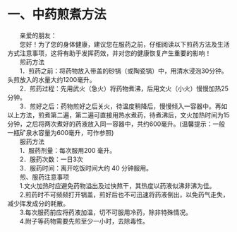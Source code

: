 # 一、中药煎煮方法
  
　　亲爱的朋友：  
　　您好！为了您的身体健康，建议您在服药之前，仔细阅读以下煎药方法及生活方式注意事项，这将有助于发挥药效，并对您的健康恢复产生重要的影响！  
　　煎药方法  
　　1．煎药之前：将药物放入带盖的砂锅（或陶瓷锅）中，用清水浸泡30分钟。头煎放入的水量大约1200毫升。  
　　2．煎药过程：先用武火（急火）将药物煮沸，后用文火（小火）慢慢加热25分钟。  
　　3．煎好之后：药物煎好之后关火，待温度稍降后，慢慢倾入一容器中。再如以上方法，煎煮第二遍，第二遍可直接用热水煮药，待煮沸后，文火加热时间为15分钟，之后将两次煮好的药液放入同一容器中，共约600毫升。(温馨提示：一般一瓶矿泉水容量为600毫升，可作参照)  
　　服药方法  
　　1．服药剂量：每次服用200 毫升。  
　　2．服药次数：一日3次  
　　3．服药时间：离开吃饭时间大约 40 分钟服用。  
　　煎、服药注意事项  
　　1.文火加热时应避免药物溢出及过快熬干，其热度以药液似沸非沸为佳。  
　　2.煎药时不可频频打开锅盖，煎好后也不可迅速将药液倒出，以免药气走失，减少挥发成分的耗散。  
　　3.每次服药前应将药液加温，切不可服用冷药，除非特殊情况。  
　　4.附子等药物需要先煎至少一小时，去除毒性。  